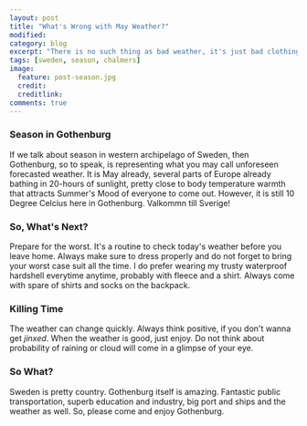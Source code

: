 ```yaml
---
layout: post
title: "What's Wrong with May Weather?"
modified:
category: blog
excerpt: "There is no such thing as bad weather, it's just bad clothing"
tags: [sweden, season, chalmers]
image:
  feature: post-season.jpg
  credit: 
  creditlink: 
comments: true
---
```


### Season in Gothenburg

If we talk about season in western archipelago of Sweden, then Gothenburg, so to speak, is representing what you may call unforeseen forecasted weather. It is May already, several parts of Europe already bathing in 20-hours of sunlight, pretty close to body temperature warmth that attracts Summer's Mood of everyone to come out. However, it is still 10 Degree Celcius here in Gothenburg. Valkommn till Sverige!

### So, What's Next?

Prepare for the worst. It's a routine to check today's weather before you leave home. Always make sure to dress properly and do not forget to bring your worst case suit all the time. I do prefer wearing my trusty waterproof hardshell everytime anytime, probably with fleece and a shirt. Always come with spare of shirts and socks on the backpack.

### Killing Time

The weather can change quickly. Always think positive, if you don't wanna get *jinxed*. When the weather is good, just enjoy. Do not think about probability of raining or cloud will come in a glimpse of your eye.

### So What?

Sweden is pretty country. Gothenburg itself is amazing. Fantastic public transportation, superb education and industry, big port and ships and the weather as well. So, please come and enjoy Gothenburg.
